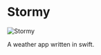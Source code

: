 # Stormy
![Stormy](https://lh3.googleusercontent.com/oobeLyceVi8IIYPfDZBWMQ3gNTkKB8M-cEifpzZFPvfIakS_noa67TIjjASq8eXlevSdMv73rt4wO5mhnJ098lVxrikPRG3GuBYjkI2JqYF4j2qJCyILv5pLfa2fyU0eMVzqRGfj6g2AwggOn_1vfjcwBESiP2aIkcCD14zu0tpgWe5yiI2AN-5QTFXdcko1PLYbTTjvfexAxmWSg8rVXrGG_LGEVpRP27zQ-lns6qFTZ3S7j6sN0-MmibHkdxIT5F0xDva64IyTRXVrz_pzKB1vNcH2NdtGZEasCG3N9uaR6Xc6Gw3PcALjbt_VDpl-vQHGR9WmjnOlFYfC5YdIxSFDOXBxtb0QBIzy5oX_dPwMXuC1ABBotuz-C1eTCHl2jPLaJbwplY-WKG1s7kYU2D-pr8UlNxiru6ZNMphosnb6Ac0pJQdv2pQqsIbczvtuOEPp_CdFPGFPdwmcSmEqyfwycXpjqF76Wpn1Pwz6wfSkOFnwo-39qrmEEWxMqT-iM05cI0lY2BmdPcFC5o5pvhRLfmAvH4NYto27KEKmN7twNaGQf8gbo8TW2jhGBs7MJ3SR=w320-h570-no)

A weather app written in swift.
